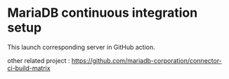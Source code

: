 # MariaDB continuous integration setup

This launch corresponding server in GitHub action.

other related project : https://github.com/mariadb-corporation/connector-ci-build-matrix
